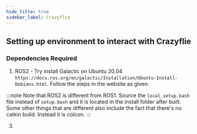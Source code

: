 ```yaml
---
hide_title: true
sidebar_label: Crazyflie
---
```


## Setting up environment to interact with Crazyflie

### Dependencies Required

1. ROS2 - Try install Galactic on Ubuntu 20.04 `https://docs.ros.org/en/galactic/Installation/Ubuntu-Install-Debians.html`. Follow the steps in the website as given.

:::note 
Note that ROS2 is different from ROS1. Source the `local_setup.bash` file instead of `setup.bash` and it is located in the install folder after built. Some other things that are different also include the fact that there's no catkin build. Instead it is colcon.
:::

3. 
